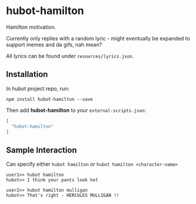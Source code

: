 # hubot-hamilton

Hamilton motivation.

Currently only replies with a random lyric - might eventually be expanded to
support memes and da gifs, nah mean?

All lyrics can be found under `resources/lyrics.json`.

## Installation

In hubot project repo, run:

`npm install hubot-hamilton --save`

Then add **hubot-hamilton** to your `external-scripts.json`:

```json
[
  "hubot-hamilton"
]
```

## Sample Interaction

Can specify either `hubot hamilton` or `hubot hamilton <character-name>`

```
user1>> hubot hamilton
hubot>> I think your pants look hot

user2>> hubot hamilton mulligan
hubot>> That's right - HERCULES MULLIGAN !!
```

